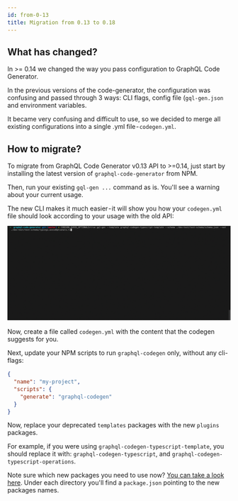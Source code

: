 ```yaml
---
id: from-0-13
title: Migration from 0.13 to 0.18
---
```


## What has changed?

In >= 0.14 we changed the way you pass configuration to GraphQL Code Generator.

In the previous versions of the code-generator, the configuration was confusing and passed through 3 ways: CLI flags, config file (`gql-gen.json` and environment variables.

It became very confusing and difficult to use, so we decided to merge all existing configurations into a single .yml file - `codegen.yml`.

## How to migrate?

To migrate from GraphQL Code Generator v0.13 API to >=0.14, just start by installing the latest version of `graphql-code-generator` from NPM.

Then, run your existing `gql-gen ...` command as is. You'll see a warning about your current usage.

The new CLI makes it much easier - it will show you how your `codegen.yml` file should look according to your usage with the old API:

![CLI Migration](/img/v13-migration-cli.gif)

Now, create a file called `codegen.yml` with the content that the codegen suggests for you.

Next, update your NPM scripts to run `graphql-codegen` only, without any cli-flags:

```json
{
  "name": "my-project",
  "scripts": {
    "generate": "graphql-codegen"
  }
}
```

Now, replace your deprecated `templates` packages with the new `plugins` packages.

For example, if you were using `graphql-codegen-typescript-template`, you should replace it with: `graphql-codegen-typescript`, and `graphql-codegen-typescript-operations`.

Note sure which new packages you need to use now? [You can take a look here](https://github.com/dotansimha/graphql-code-generator/tree/master/packages/old-templates). Under each directory you'll find a `package.json` pointing to the new packages names.
